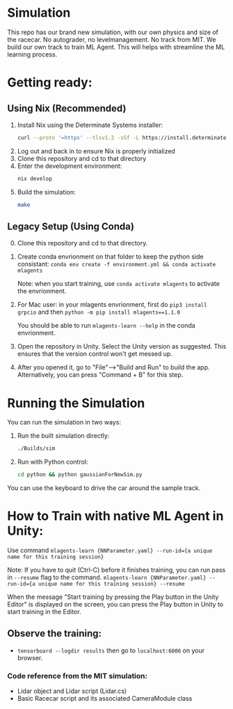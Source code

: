 # Simulation

This repo has our brand new simulation, with our own physics and size of the racecar. No autograder, no levelmanagement. No track from MIT. We build our own track to train ML Agent.
This will helps with streamline the ML learning process.

# Getting ready:

## Using Nix (Recommended)
1. Install Nix using the Determinate Systems installer:
   ```bash
   curl --proto '=https' --tlsv1.2 -sSf -L https://install.determinate.systems/nix | sh -s -- install
   ```
2. Log out and back in to ensure Nix is properly initialized
3. Clone this repository and cd to that directory
4. Enter the development environment:
   ```bash
   nix develop
   ```
5. Build the simulation:
   ```bash
   make
   ```

## Legacy Setup (Using Conda)
0. Clone this repository and cd to that directory.
1. Create conda envrionment on that folder to keep the python side consistant: `conda env create -f environment.yml && conda activate mlagents`
    
    Note: when you start training, use `conda activate mlagents` to activate the envrionment.

2. For Mac user: in your mlagents envrionment, first do `pip3 install grpcio` and then `python -m pip install mlagents==1.1.0`
    
    You should be able to run `mlagents-learn --help` in the conda envrionment.
3. Open the repository in Unity. Select the Unity version as suggested. This ensures that the version control won't get messed up.
4. After you opened it, go to "File"-->"Build and Run" to build the app. Alternatively, you can press "Command + B" for this step.

# Running the Simulation
You can run the simulation in two ways:
1. Run the built simulation directly:
   ```bash
   ./Builds/sim
   ```
2. Run with Python control:
   ```bash
   cd python && python gaussianForNewSim.py
   ```

You can use the keyboard to drive the car around the sample track.

# How to Train with native ML Agent in Unity:
Use command `mlagents-learn {NNParameter.yaml} --run-id={a unique name for this training session}`

Note: If you have to quit (Ctrl-C) before it finishes training, you can run pass in `--resume` flag to the command. `mlagents-learn {NNParameter.yaml} --run-id={a unique name for this training session} --resume`

When the message "Start training by pressing the Play button in the Unity Editor" is displayed on the screen, you can press the Play button in Unity to start training in the Editor.

## Observe the training:
* `tensorboard --logdir results` then go to `localhost:6006` on your browser.


### Code reference from the MIT simulation:
* Lidar object and Lidar script (Lidar.cs)
* Basic Racecar script and its associated CameraModule class